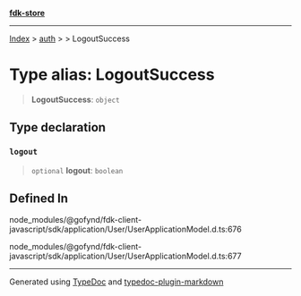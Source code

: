 [**fdk-store**](../../../README.md)
***

[Index](../../../API.md) > [auth](../../README.md) > [<internal>](../README.md) > LogoutSuccess

# Type alias: LogoutSuccess

> **LogoutSuccess**: `object`

## Type declaration

### `logout`

> `optional` **logout**: `boolean`

## Defined In

node\_modules/@gofynd/fdk-client-javascript/sdk/application/User/UserApplicationModel.d.ts:676

node\_modules/@gofynd/fdk-client-javascript/sdk/application/User/UserApplicationModel.d.ts:677

***
Generated using [TypeDoc](https://typedoc.org/) and [typedoc-plugin-markdown](https://www.npmjs.com/package/typedoc-plugin-markdown)
